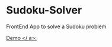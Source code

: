# Sudoku-Solver
FrontEnd App to solve a Sudoku problem

<a href="https://shashankbhat10.github.io/Sudoku-Solver/"> Demo </ a>:
